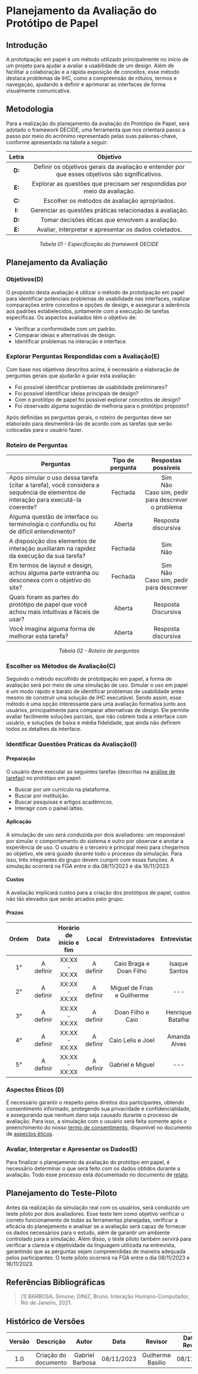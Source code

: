 # **Planejamento da Avaliação do Protótipo de Papel**

## **Introdução**

A prototipação em papel é um método utilizado principalmente no início de um projeto para ajudar a avaliar a usabilidade de um design. Além de facilitar a colaboração e a rápida exposição de conceitos, esse método destaca problemas de IHC, como a compreensão de rótulos, termos e navegação, ajudando a definir e aprimorar as interfaces de forma visualmente comunicativa.

## **Metodologia**

Para a realização do planejamento da avaliação do Protótipo de Papel, será adotado o framework DECIDE, uma ferramenta que nos orientará passo a passo por meio do acrônimo representado pelas suas palavras-chave, conforme apresentado na tabela a seguir:

| **Letra** | **Objetivo** |
| :-------: | :----------: |
| **D:** | Definir os objetivos gerais da avaliação e entender por que esses objetivos são significativos. |
| **E:** | Explorar as questões que precisam ser respondidas por meio da avaliação. |
| **C:** | Escolher os métodos de avaliação apropriados. |
| **I:** | Gerenciar as questões práticas relacionadas à avaliação. |
| **D:** | Tomar decisões éticas que envolvem a avaliação. |
| **E:** | Avaliar, interpretar e apresentar os dados coletados. |

*<p align="center">Tabela 01 - Especificação do framework DECIDE</p>*

## Planejamento da Avaliação

### **Objetivos(D)**

O propósito desta avaliação é utilizar o método de prototipação em papel para identificar potenciais problemas de usabilidade nas interfaces, realizar comparações entre conceitos e opções de design, e assegurar a aderência aos padrões estabelecidos, juntamente com a execução de tarefas específicas. Os aspectos avaliados têm o objetivo de:

- Verificar a conformidade com um padrão.
- Comparar ideias e alternativas de design.
- Identificar problemas na interação e interface.

### **Explorar Perguntas Respondidas com a Avaliação(E)**

Com base nos objetivos descritos acima, é necessário a elaboração de perguntas gerais que ajudarão a guiar esta avaliação:

- Foi possível identificar problemas de usabilidade preliminares?
- Foi possível identificar ideias principais de design?
- Com o protótipo de papel foi possível explorar conceitos de design?
- Foi observado alguma sugestão de melhoria para o protótipo proposto?

Após definidas as perguntas gerais, o roteiro de perguntas deve ser elaborado para desmembrá-las de acordo com as tarefas que serão colocadas para o usuário fazer.

### **Roteiro de Perguntas**

| **Perguntas** | **Tipo de pergunta** | **Respostas possíveis** |
| -------------- | :---------------------: | :---------------------: |
| Após simular o uso dessa tarefa (citar a tarefa), você considera a sequência de elementos de interação para executá-la coerente? | Fechada | Sim </br>Não </br>Caso sim, pedir para descrever o problema |
| Alguma questão de interface ou terminologia o confundiu ou foi de difícil entendimento? | Aberta | Resposta discursiva |
| A disposição dos elementos de interação auxiliaram na rapidez da execução da sua tarefa? | Fechada | Sim </br>Não |
| Em termos de layout e design, achou alguma parte estranha ou desconexa com o objetivo do site? | Fechada | Sim </br>Não </br>Caso sim, pedir para descrever |
| Quais foram as partes do protótipo de papel que você achou mais intuitivas e fáceis de usar? | Aberta | Resposta Discursiva |
| Você imagina alguma forma de melhorar esta tarefa? | Aberta | Resposta discursiva |

*<p align="center">Tabela 02 - Roteiro de perguntas</p>*

### **Escolher os Métodos de Avaliação(C)**

Seguindo o método escolhido de prototipação em papel, a forma de avaliação será por meio de uma simulação de uso. Simular o uso em papel é um modo rápido e barato de identificar problemas de usabilidade antes mesmo de construir uma solução de IHC executável. Sendo assim, esse método é uma opção interessante para uma avaliação formativa junto aos usuários, principalmente para comparar alternativas de design. Ele permite avaliar facilmente soluções parciais, que não cobrem toda a interface com usuário, e soluções de baixa e média fidelidade, que ainda não definem todos os detalhes da interface.

### **Identificar Questões Práticas da Avaliação(I)**

#### **Preparação**

O usuário deve executar as seguintes tarefas (descritas na [análise de tarefas](https://github.com/Interacao-Humano-Computador/2023.2-PlataformaLattes/blob/main/docs/analise-de-requisitos/hta.md)) no protótipo em papel:

- Buscar por um currículo na plataforma.
- Buscar por instituição.
- Buscar pesquisas e artigos acadêmicos.
- Interagir com o painel lattes.

#### **Aplicação**

A simulação de uso será conduzida por dois avaliadores: um responsável por simular o comportamento do sistema e outro por observar e anotar a experiência de uso. O usuário é o terceiro e principal meio para chegarmos ao objetivo, ele será guiado durante todo o processo da simulação. Para isso, três integrantes do grupo devem cumprir com essas funções. A simulação ocorrerá na FGA entre o dia 08/11/2023 e dia 16/11/2023.

#### **Custos**

A avaliação implicará custos para a criação dos protótipos de papel, custos não tão elevados que serão arcados pelo grupo.

#### **Prazos**

| **Ordem** | **Data** | **Horário de início e fim** | **Local** | **Entrevistadores** | **Entrevistado** |
| :-------: | :------: | :--------------------------: | :-------: | :------------------: | :---------------: |
| 1° | A definir | XX:XX - XX:XX | A definir | Caio Braga e Doan Filho | Isaque Santos |
| 2° | A definir | XX:XX - XX:XX | A definir | Miguel de Frias e Guilherme | --- |
| 3° | A definir | XX:XX - XX:XX | A definir | Doan Filho e Caio | Henrique Batalha |
| 4° | A definir | XX:XX - XX:XX | A definir | Caio Lelis e Joel | Amanda Alves |
| 5° | A definir | XX:XX - XX:XX | A definir | Gabriel e Miguel | --- |

### **Aspectos Éticos (D)**

É necessário garantir o respeito pelos direitos dos participantes, obtendo consentimento informado, protegendo sua privacidade e confidencialidade, e assegurando que nenhum dano seja causado durante o processo de avaliação. Para isso, a simulação com o usuário será feita somente após o preenchimento do nosso [termo de consentimento](https://unbbr-my.sharepoint.com/:w:/g/personal/211061645_aluno_unb_br/EUZaSOp-u5VBs1zdaqRbHbgBzHhy-r2WnmNvWRohQTtfBg?e=gRm35H), disponível no documento de [aspectos éticos](https://github.com/Interacao-Humano-Computador/2023.2-PlataformaLattes/blob/main/docs/analise-de-requisitos/aspectos-eticos.md).

### **Avaliar, Interpretar e Apresentar os Dados(E)**

Para finalizar o planejamento da avaliação do protótipo em papel, é necessário determinar o que será feito com os dados obtidos durante a avaliação. Todo esse processo está documentado no documento de [relato](https://github.com/Interacao-Humano-Computador/2023.2-PlataformaLattes/blob/main/docs/Design%2C%20Avalia%C3%A7%C3%A3o%20e%20Desenvolvimento/Nivel%2002/Prot%C3%B3tipo%20de%20Papel/Planejamento-do-Relato-dos-Resultados.md).

## **Planejamento do Teste-Piloto**

Antes da realização da simulação real com os usuários, será conduzido um teste piloto por dois avaliadores. Esse teste tem como objetivo verificar o correto funcionamento de todas as ferramentas planejadas, verificar a eficácia do planejamento e analisar se a avaliação será capaz de fornecer os dados necessários para o estudo, além de garantir um ambiente controlado para a simulação. Além disso, o teste piloto também servirá para verificar a clareza e objetividade da linguagem utilizada na entrevista, garantindo que as perguntas sejam compreendidas de maneira adequada pelos participantes. O teste piloto ocorrerá na FGA entre o dia 08/11/2023 e 16/11/2023.

## **Referências Bibliográficas**

> [1] BARBOSA, Simone; DINIZ, Bruno. Interação Humano-Computador, Rio de Janeiro, 2021.

## **Histórico de Versões**

| **Versão** | **Descrição** | **Autor** | **Data** | **Revisor** | **Data de Revisão** |
| :--------: | :-----------: | :-------: | :------: | :----------: | :-------------------: |
|    1.0    | Criação do documento | Gabriel Barbosa | 08/11/2023 | Guilherme Basilio | 08/11/2023 |
